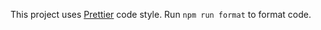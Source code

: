 This project uses [Prettier](https://prettier.io/) code style. Run `npm run format` to format code.
